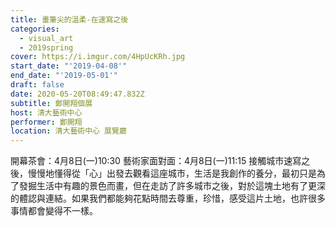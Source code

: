 ```yaml
---
title: 畫筆尖的溫柔-在速寫之後
categories:
  - visual_art
  - 2019spring
cover: https://i.imgur.com/4HpUcKRh.jpg
start_date: "'2019-04-08'"
end_date: "'2019-05-01'"
draft: false
date: 2020-05-20T08:49:47.832Z
subtitle: 鄭開翔個展
host: 清大藝術中心
performer: 鄭開翔
location: 清大藝術中心 展覽廳
---
```


開幕茶會：4月8日(一)10:30 藝術家面對面：4月8日(一)11:15 接觸城市速寫之後，慢慢地懂得從「心」出發去觀看這座城市，生活是我創作的養分，最初只是為了發掘生活中有趣的景色而畫，但在走訪了許多城市之後，對於這塊土地有了更深的體認與連結。如果我們都能夠花點時間去尊重，珍惜，感受這片土地，也許很多事情都會變得不一樣。